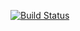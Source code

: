 [![Build Status](https://travis-ci.org/wayou/wayou.github.io.svg?branch=master)](https://travis-ci.org/wayou/wayou.github.io)